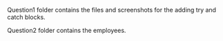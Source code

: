 Question1 folder contains the files and screenshots for the adding try and catch blocks.

Question2 folder contains the employees.
